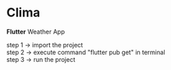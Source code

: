 # Clima

__Flutter__ Weather App
 
step 1 -> import the project <br>
step 2 -> execute command "flutter pub get" in terminal <br>
step 3 -> run the project
